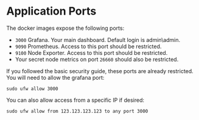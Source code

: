 # Application Ports

The docker images expose the following ports:

* `3000` Grafana. Your main dashboard. Default login is admin\admin.
* `9090` Prometheus. Access to this port should be restricted.
* `9100` Node Exporter. Access to this port should be restricted.
* Your secret node metrics on port `26660` should also be restricted.

If you followed the basic security guide, these ports are already restricted. You will need to allow the grafana port:

`sudo ufw allow 3000`

You can also allow access from a specific IP if desired:

`sudo ufw allow from 123.123.123.123 to any port 3000`
